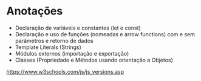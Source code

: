# Anotações
 
- Declaração de variáveis e constantes (let e const)
- Declaração e uso de funções (nomeadas e arrow functions) com e sem parâmetros e retorno de dados
- Template Literals (Strings)
- Módulos externos (importação e exportação)
- Classes (Propriedade e Métodos usando orientação a Objetos)

https://www.w3schools.com/js/js_versions.asp

